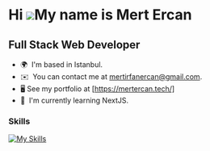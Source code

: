 Hi ![](https://user-images.githubusercontent.com/18350557/176309783-0785949b-9127-417c-8b55-ab5a4333674e.gif)My name is Mert Ercan
==================================================================================================================================
Full Stack Web Developer
-------------------------

* 🌍  I'm based in Istanbul.
* ✉️  You can contact me at [mertirfanercan@gmail.com](mailto:mertirfanercan@gmail.com).
* 🖥️  See my portfolio at [https://mertercan.tech/]
* 🧠  I'm currently learning NextJS.

### Skills



[![My Skills](https://skillicons.dev/icons?i=java,spring,maven,hibernate,js,ts,html,css,vue,nuxtjs,angular,react,nodejs,express,nestjs,py,go,mysql,mongodb,postgres,docker,git,github,linux,idea)](https://skillicons.dev)


